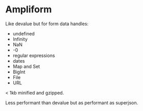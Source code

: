 # Ampliform

Like devalue but for form data handles:

- undefined
- Infinity
- NaN
- -0
- regular expressions
- dates
- Map and Set
- BigInt
- File
- URL
<!-- - TypedArray (Uint8Array, Int8Array, Uint16Array, Int16Array, Uint32Array, Int32Array, Float32Array, Float64Array)
- ArrayBuffer -->

< 1kb minified and gzipped.

Less performant than devalue but as performant as superjson.
